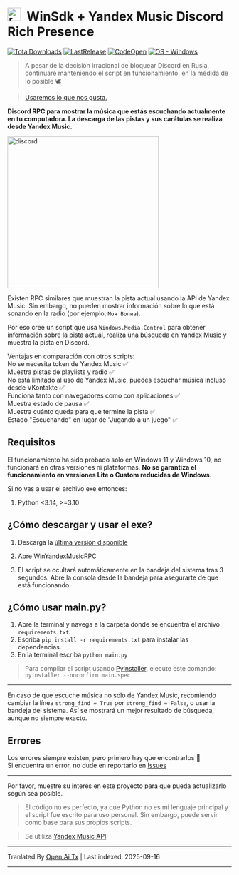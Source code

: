# **<img src="https://raw.githubusercontent.com/FozerG/WinYandexMusicRPC/main/./assets/YMRPC_ico.ico" alt="[DISCORD RPC]" width="30"/> &nbsp;WinSdk + Yandex Music Discord Rich Presence**
[![TotalDownloads](https://img.shields.io/github/downloads/FozerG/WinYandexMusicRPC/total)](https://github.com/FozerG/WinYandexMusicRPC/releases "Download") [![LastRelease](https://img.shields.io/github/v/release/FozerG/WinYandexMusicRPC)](https://github.com/FozerG/WinYandexMusicRPC/releases "Download") [![CodeOpen](https://img.shields.io/github/languages/top/FozerG/WinYandexMusicRPC)](https://github.com/FozerG/WinYandexMusicRPC/blob/main/main.py "Show code") [![OS - Windows](https://img.shields.io/badge/OS-Windows-blue?logo=windows&logoColor=white)](https://github.com/FozerG/WinYandexMusicRPC/releases "Download")

>A pesar de la decisión irracional de bloquear Discord en Rusia, continuaré manteniendo el script en funcionamiento, en la medida de lo posible 🕊️

>[Usaremos lo que nos gusta.](https://github.com/Flowseal/zapret-discord-youtube)

**Discord RPC para mostrar la música que estás escuchando actualmente en tu computadora. La descarga de las pistas y sus carátulas se realiza desde Yandex Music.**

<img src="https://github.com/user-attachments/assets/99d15c70-632f-41ec-a6cd-49de8a7d2a8f" alt="discord" width="340">

Existen RPC similares que muestran la pista actual usando la API de Yandex Music. Sin embargo, no pueden mostrar información sobre lo que está sonando en la radio (por ejemplo, `Моя Волна`).

Por eso creé un script que usa `Windows.Media.Control` para obtener información sobre la pista actual, realiza una búsqueda en Yandex Music y muestra la pista en Discord.

Ventajas en comparación con otros scripts:    
No se necesita token de Yandex Music ✅  
Muestra pistas de playlists y radio ✅  
No está limitado al uso de Yandex Music, puedes escuchar música incluso desde VKontakte ✅  
Funciona tanto con navegadores como con aplicaciones ✅   
Muestra estado de pausa ✅  
Muestra cuánto queda para que termine la pista ✅  
Estado "Escuchando" en lugar de "Jugando a un juego" ✅

## Requisitos
El funcionamiento ha sido probado solo en Windows 11 y Windows 10, no funcionará en otras versiones ni plataformas. **No se garantiza el funcionamiento en versiones Lite o Custom reducidas de Windows.**

Si no vas a usar el archivo exe entonces:  
1. Python <3.14, >=3.10

## ¿Cómo descargar y usar el exe?
1. Descarga la [última versión disponible](https://github.com/FozerG/WinYandexMusicRPC/releases)
  
2. Abre WinYandexMusicRPC

3. El script se ocultará automáticamente en la bandeja del sistema tras 3 segundos. Abre la consola desde la bandeja para asegurarte de que está funcionando.

## ¿Cómo usar main.py?

1. Abre la terminal y navega a la carpeta donde se encuentra el archivo `requirements.txt`.
2. Escriba `pip install -r requirements.txt` para instalar las dependencias.  
3. En la terminal escriba `python main.py`

>Para compilar el script usando [Pyinstaller](https://pypi.org/project/pyinstaller/), ejecute este comando:  
`pyinstaller --noconfirm main.spec`

------------  
En caso de que escuche música no solo de Yandex Music, recomiendo cambiar la línea `strong_find = True` por `strong_find = False`, o usar la bandeja del sistema. Así se mostrará un mejor resultado de búsqueda, aunque no siempre exacto.

## Errores  
Los errores siempre existen, pero primero hay que encontrarlos 🫡  
Si encuentra un error, no dude en reportarlo en [Issues](https://github.com/FozerG/WinYandexMusicRPC/issues)

------------  
Por favor, muestre su interés en este proyecto para que pueda actualizarlo según sea posible.

>El código no es perfecto, ya que Python no es mi lenguaje principal y el script fue escrito para uso personal. Sin embargo, puede servir como base para sus propios scripts.

>Se utiliza [Yandex Music API](https://github.com/MarshalX/yandex-music-api)  


---

Tranlated By [Open Ai Tx](https://github.com/OpenAiTx/OpenAiTx) | Last indexed: 2025-09-16

---